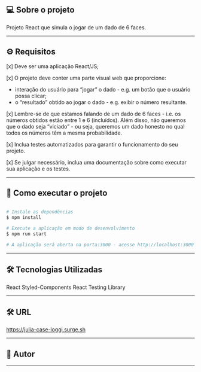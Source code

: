 ## 💻 Sobre o projeto

Projeto React que simula o jogar de um dado de 6 faces.

---

## ⚙️ Requisitos

[x] Deve ser uma aplicação React/JS;

[x] O projeto deve conter uma parte visual web que proporcione:
- interação do usuário para “jogar” o dado - e.g. um botão que o usuário possa clicar;
- o “resultado” obtido ao jogar o dado - e.g. exibir o número resultante.

[x] Lembre-se de que estamos falando de um dado de 6 faces - i.e. os números obtidos estão entre 1 e 6 (incluídos). Além disso, não queremos que o dado seja “viciado” - ou seja, queremos um dado honesto no qual todos os números têm a mesma probabilidade.

[x] Inclua testes automatizados para garantir o funcionamento do seu projeto.

[x] Se julgar necessário, inclua uma documentação sobre como executar sua aplicação e os testes.

---

## 🚀 Como executar o projeto

```bash

# Instale as dependências
$ npm install

# Execute a aplicação em modo de desenvolvimento
$ npm run start

# A aplicação será aberta na porta:3000 - acesse http://localhost:3000

```
---

## 🛠 Tecnologias Utilizadas

React
Styled-Components
React Testing Library

---

## 🛠 URL

https://julia-case-loggi.surge.sh

---

## 🦸 Autor

<a href="https://github.com/juliasbz">

---
